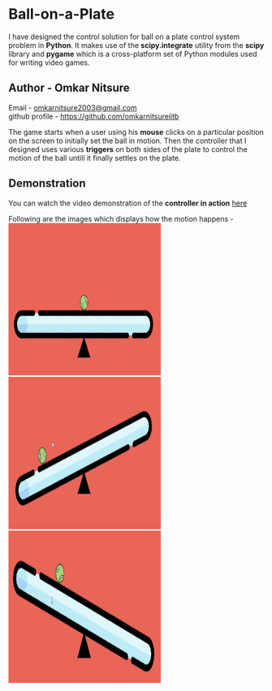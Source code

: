# Ball-on-a-Plate
I have designed the control solution for ball on a plate control system problem in **Python**.
It makes use of the **scipy.integrate** utility from the **scipy** library and **pygame** which is a  cross-platform set of Python modules used for writing video games. 
## Author - Omkar Nitsure
Email - omkarnitsure2003@gmail.com <br>
github profile - https://github.com/omkarnitsureiitb <br>

The game starts when a user using his **mouse** clicks on a particular position on the screen to initially set the ball in motion.
Then the controller that I designed uses various **triggers** on both sides of the plate to control the motion of the ball
untill it finally settles on the plate. <br>


## Demonstration
You can watch the video demonstration of the **controller in action**  <a href="Ball on a plate video.mp4">here</a> <br>

Following are the images which displays how the motion happens - <br>
<img src="control_action/IMG_1.png" alt = "steady state" height = "300" width = "300">
<img src="control_action/IMG_2.png" alt = "left tilt" height = "300" width = "300">
<img src="control_action/IMG_3.png" alt = "right tilt" height = "300" width = "300">
